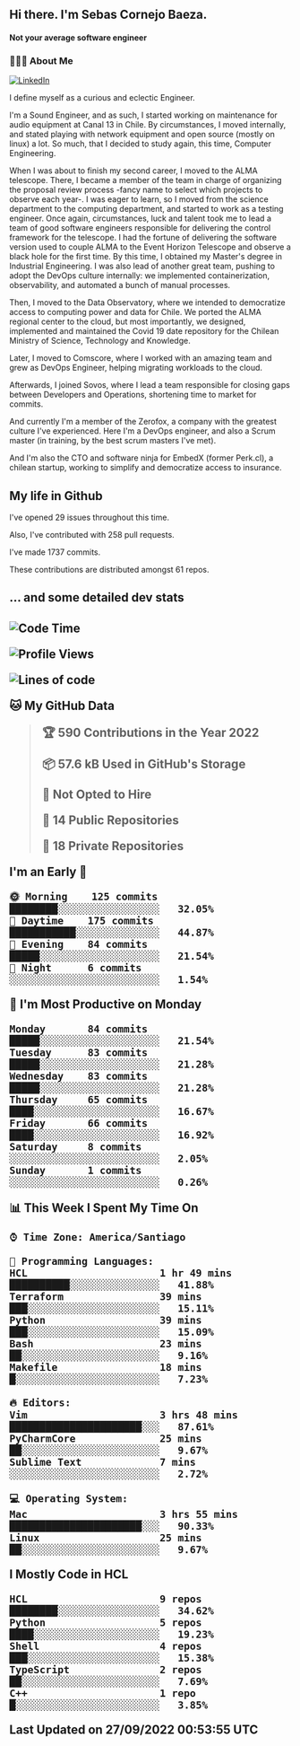 <h2> Hi there.  I'm Sebas Cornejo Baeza.</h2>
<h4> Not your average software engineer</h4>
<h3> 👨🏻‍💻 About Me </h3>
<a href="http://linkedin.com/in/sebastian-cornejo-baeza/"><img alt="LinkedIn" src="https://img.shields.io/badge/Sebas%20Cornejo%20-informational?style=appveyor&logo=linkedin"></a>


I define myself as a curious and eclectic Engineer.

I'm a Sound Engineer, and as such, I started working on maintenance for audio equipment at Canal 13 in Chile.
By circumstances, I moved internally, and stated playing with network equipment and open source (mostly on linux) 
a lot. So much, that I decided to study again, this time, Computer Engineering.

When I was about to finish my second career, I moved to the ALMA telescope. There, I became a member of the team
in charge of organizing the proposal review process -fancy name to select which projects to observe each year-. 
I was eager to learn, so I moved from the science department to the computing department, and started to work as 
a testing engineer. Once again, circumstances, luck and talent took me to lead a team of good software engineers 
responsible for delivering the control framework for the telescope. I had the fortune of delivering the software
version used to couple ALMA to the Event Horizon Telescope and observe a black hole for the first time.
By this time, I obtained my Master's degree in Industrial Engineering.
I was also lead of another great team, pushing to adopt the DevOps culture internally: we implemented containerization, observability, and automated a bunch of manual processes.

Then, I moved to the Data Observatory, where we intended to democratize access to computing power
and data for Chile. We ported the ALMA regional center to the cloud, but most importantly, we designed, implemented
and maintained the Covid 19 date repository for the Chilean Ministry of Science, Technology and Knowledge.

Later, I moved to Comscore, where I worked with an amazing team and grew as DevOps Engineer, helping migrating workloads to the cloud.

Afterwards, I joined Sovos, where I lead a team responsible for closing gaps between Developers and Operations, shortening time to market for commits.

And currently I'm a member of the Zerofox, a company with the greatest culture I've experienced. Here I'm a DevOps
engineer, and also a Scrum master (in training, by the best scrum masters I've met).
 
And I'm also the CTO and software ninja for EmbedX (former Perk.cl), a chilean startup, working to simplify and democratize access to insurance.

<h2> My life in Github </h2>

I've opened 29 issues throughout this time.

Also, I've contributed with 258 pull requests.

I've made 1737 commits.

These contributions are distributed amongst 61 repos.

<h2>... and some detailed dev stats<h2>

<!--START_SECTION:waka-->
![Code Time](http://img.shields.io/badge/Code%20Time-143%20hrs%201%20min-blue)

![Profile Views](http://img.shields.io/badge/Profile%20Views-1-blue)

![Lines of code](https://img.shields.io/badge/From%20Hello%20World%20I%27ve%20Written-542%20Thousand%20lines%20of%20code-blue)

**🐱 My GitHub Data** 

> 🏆 590 Contributions in the Year 2022
 > 
> 📦 57.6 kB Used in GitHub's Storage 
 > 
> 🚫 Not Opted to Hire
 > 
> 📜 14 Public Repositories 
 > 
> 🔑 18 Private Repositories  
 > 
**I'm an Early 🐤** 

```text
🌞 Morning    125 commits    ████████░░░░░░░░░░░░░░░░░   32.05% 
🌆 Daytime    175 commits    ███████████░░░░░░░░░░░░░░   44.87% 
🌃 Evening    84 commits     █████░░░░░░░░░░░░░░░░░░░░   21.54% 
🌙 Night      6 commits      ░░░░░░░░░░░░░░░░░░░░░░░░░   1.54%

```
📅 **I'm Most Productive on Monday** 

```text
Monday       84 commits     █████░░░░░░░░░░░░░░░░░░░░   21.54% 
Tuesday      83 commits     █████░░░░░░░░░░░░░░░░░░░░   21.28% 
Wednesday    83 commits     █████░░░░░░░░░░░░░░░░░░░░   21.28% 
Thursday     65 commits     ████░░░░░░░░░░░░░░░░░░░░░   16.67% 
Friday       66 commits     ████░░░░░░░░░░░░░░░░░░░░░   16.92% 
Saturday     8 commits      ░░░░░░░░░░░░░░░░░░░░░░░░░   2.05% 
Sunday       1 commits      ░░░░░░░░░░░░░░░░░░░░░░░░░   0.26%

```


📊 **This Week I Spent My Time On** 

```text
⌚︎ Time Zone: America/Santiago

💬 Programming Languages: 
HCL                      1 hr 49 mins        ██████████░░░░░░░░░░░░░░░   41.88% 
Terraform                39 mins             ███░░░░░░░░░░░░░░░░░░░░░░   15.11% 
Python                   39 mins             ███░░░░░░░░░░░░░░░░░░░░░░   15.09% 
Bash                     23 mins             ██░░░░░░░░░░░░░░░░░░░░░░░   9.16% 
Makefile                 18 mins             █░░░░░░░░░░░░░░░░░░░░░░░░   7.23%

🔥 Editors: 
Vim                      3 hrs 48 mins       ██████████████████████░░░   87.61% 
PyCharmCore              25 mins             ██░░░░░░░░░░░░░░░░░░░░░░░   9.67% 
Sublime Text             7 mins              ░░░░░░░░░░░░░░░░░░░░░░░░░   2.72%

💻 Operating System: 
Mac                      3 hrs 55 mins       ██████████████████████░░░   90.33% 
Linux                    25 mins             ██░░░░░░░░░░░░░░░░░░░░░░░   9.67%

```

**I Mostly Code in HCL** 

```text
HCL                      9 repos             ████████░░░░░░░░░░░░░░░░░   34.62% 
Python                   5 repos             ████░░░░░░░░░░░░░░░░░░░░░   19.23% 
Shell                    4 repos             ███░░░░░░░░░░░░░░░░░░░░░░   15.38% 
TypeScript               2 repos             ██░░░░░░░░░░░░░░░░░░░░░░░   7.69% 
C++                      1 repo              █░░░░░░░░░░░░░░░░░░░░░░░░   3.85%

```



 Last Updated on 27/09/2022 00:53:55 UTC
<!--END_SECTION:waka-->
